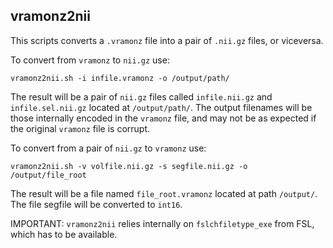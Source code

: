 ## vramonz2nii

This scripts converts a `.vramonz` file into a pair of `.nii.gz` files, or viceversa.

To convert from `vramonz` to `nii.gz` use:

```
vramonz2nii.sh -i infile.vramonz -o /output/path/
```
The result will be a pair of `nii.gz` files called `infile.nii.gz` and `infile.sel.nii.gz`
located at `/output/path/`. The output filenames will be those internally encoded in
the `vramonz` file, and may not be as expected if the original `vramonz` file is corrupt.


To convert from a pair of `nii.gz` to `vramonz` use:

```
vramonz2nii.sh -v volfile.nii.gz -s segfile.nii.gz -o /output/file_root
```

The result will be a file named `file_root.vramonz` located at path `/output/`. The
file segfile will be converted to `int16`.

IMPORTANT: `vramonz2nii` relies internally on `fslchfiletype_exe` from FSL, which has to
be available.
